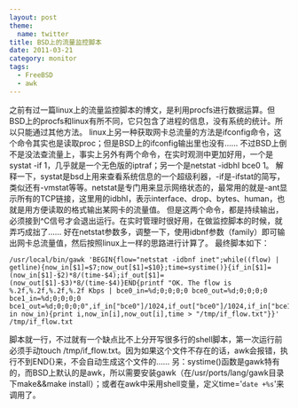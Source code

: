 ```yaml
---
layout: post
theme:
  name: twitter
title: BSD上的流量监控脚本
date: 2011-03-21
category: monitor
tags:
  - FreeBSD
  - awk
---
```


之前有过一篇linux上的流量监控脚本的博文，是利用procfs进行数据运算。但BSD上的procfs和linux有所不同，它只包含了进程的信息，没有系统的统计。所以只能通过其他方法。
linux上另一种获取网卡总流量的方法是ifconfig命令，这个命令其实也是读取proc；但是BSD上的ifconfig输出里也没有……
不过BSD上倒不是没法查流量上，事实上另外有两个命令，在实时观测中更加好用，一个是systat -if 1，几乎就是一个无色版的iptraf；另一个是netstat -idbhI bce0 1。
解释一下，systat是bsd上用来查看系统信息的一个超级利器，-if是-ifstat的简写，类似还有-vmstat等等。netstat是专门用来显示网络状态的，最常用的就是-ant显示所有的TCP链接，这里用的idbhI，表示interface、drop、bytes、human，也就是用方便读取的格式输出某网卡的流量值。
但是这两个命令，都是持续输出，必须接到^C信号才会退出运行。在实时管理时很好用，在做监控脚本的时候，就弄巧成拙了……
好在netstat参数多，调整一下，使用idbnf参数（family）即可输出网卡总流量值，然后按照linux上一样的思路进行计算了。
最终脚本如下：
```bash#!/bin/bash
/usr/local/bin/gawk 'BEGIN{flow="netstat -idbnf inet";while((flow) | getline){now_in[$1]=$7;now_out[$1]=$10};time=systime()}{if_in[$1]=(now_in[$1]-$2)*8/(time-$4);if_out[$1]=(now_out[$1]-$3)*8/(time-$4)}END{printf "OK. The flow is %.2f,%.2f,%.2f,%.2f Kbps | bce0_in=%d;0;0;0;0 bce0_out=%d;0;0;0;0 bce1_in=%d;0;0;0;0 bce1_out=%d;0;0;0;0",if_in["bce0"]/1024,if_out["bce0"]/1024,if_in["bce1"]/1024,if_out["bce1"]/1024,if_in["bce0"],if_out["bce0"],if_in["bce1"],if_out["bce1"];for(i in now_in){print i,now_in[i],now_out[i],time > "/tmp/if_flow.txt"}}' /tmp/if_flow.txt
```
脚本就一行，不过就有一个缺点比不上分开写很多行的shell脚本，第一次运行前必须手动touch /tmp/if_flow.txt。因为如果这个文件不存在的话，awk会报错，执行不到END{}来，不会自动生成这个文件的……
另：systime()函数是gawk特有的，而BSD上默认的是awk，所以需要安装gawk（在/usr/ports/lang/gawk目录下make&amp;&amp;make install）；或者在awk中采用shell变量，定义time='`date +%s`'来调用了。

